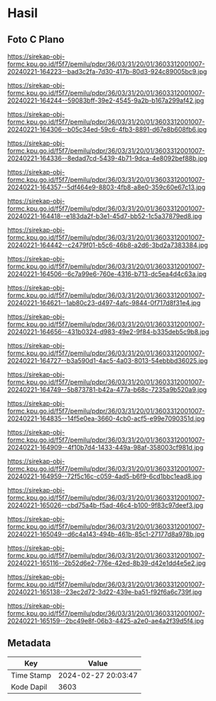 # Hasil

## Foto C Plano

https://sirekap-obj-formc.kpu.go.id/f5f7/pemilu/pdpr/36/03/31/20/01/3603312001007-20240221-164223--bad3c2fa-7d30-417b-80d3-924c89005bc9.jpg

https://sirekap-obj-formc.kpu.go.id/f5f7/pemilu/pdpr/36/03/31/20/01/3603312001007-20240221-164244--59083bff-39e2-4545-9a2b-b167a299af42.jpg

https://sirekap-obj-formc.kpu.go.id/f5f7/pemilu/pdpr/36/03/31/20/01/3603312001007-20240221-164306--b05c34ed-59c6-4fb3-8891-d67e8b608fb6.jpg

https://sirekap-obj-formc.kpu.go.id/f5f7/pemilu/pdpr/36/03/31/20/01/3603312001007-20240221-164336--8edad7cd-5439-4b71-9dca-4e8092bef88b.jpg

https://sirekap-obj-formc.kpu.go.id/f5f7/pemilu/pdpr/36/03/31/20/01/3603312001007-20240221-164357--5df464e9-8803-4fb8-a8e0-359c60e67c13.jpg

https://sirekap-obj-formc.kpu.go.id/f5f7/pemilu/pdpr/36/03/31/20/01/3603312001007-20240221-164418--e183da2f-b3e1-45d7-bb52-1c5a37879ed8.jpg

https://sirekap-obj-formc.kpu.go.id/f5f7/pemilu/pdpr/36/03/31/20/01/3603312001007-20240221-164442--c2479f01-b5c6-46b8-a2d6-3bd2a7383384.jpg

https://sirekap-obj-formc.kpu.go.id/f5f7/pemilu/pdpr/36/03/31/20/01/3603312001007-20240221-164506--6c7a99e6-760e-4316-b713-dc5ea4d4c63a.jpg

https://sirekap-obj-formc.kpu.go.id/f5f7/pemilu/pdpr/36/03/31/20/01/3603312001007-20240221-164621--1ab80c23-d497-4afc-9844-0f717d8f31e4.jpg

https://sirekap-obj-formc.kpu.go.id/f5f7/pemilu/pdpr/36/03/31/20/01/3603312001007-20240221-164656--431b0324-d983-49e2-9f84-b335deb5c9b8.jpg

https://sirekap-obj-formc.kpu.go.id/f5f7/pemilu/pdpr/36/03/31/20/01/3603312001007-20240221-164727--b3a590d1-4ac5-4a03-8013-54ebbbd36025.jpg

https://sirekap-obj-formc.kpu.go.id/f5f7/pemilu/pdpr/36/03/31/20/01/3603312001007-20240221-164749--5b873781-b42a-477a-b68c-7235a9b520a9.jpg

https://sirekap-obj-formc.kpu.go.id/f5f7/pemilu/pdpr/36/03/31/20/01/3603312001007-20240221-164835--14f5e0ea-3660-4cb0-acf5-e99e7090351d.jpg

https://sirekap-obj-formc.kpu.go.id/f5f7/pemilu/pdpr/36/03/31/20/01/3603312001007-20240221-164909--4f10b7d4-1433-449a-98af-358003cf981d.jpg

https://sirekap-obj-formc.kpu.go.id/f5f7/pemilu/pdpr/36/03/31/20/01/3603312001007-20240221-164959--72f5c16c-c059-4ad5-b6f9-6cd1bbc1ead8.jpg

https://sirekap-obj-formc.kpu.go.id/f5f7/pemilu/pdpr/36/03/31/20/01/3603312001007-20240221-165026--cbd75a4b-f5ad-46c4-b100-9f83c97deef3.jpg

https://sirekap-obj-formc.kpu.go.id/f5f7/pemilu/pdpr/36/03/31/20/01/3603312001007-20240221-165049--d6c4a143-494b-461b-85c1-27177d8a978b.jpg

https://sirekap-obj-formc.kpu.go.id/f5f7/pemilu/pdpr/36/03/31/20/01/3603312001007-20240221-165116--2b52d6e2-776e-42ed-8b39-d42e1dd4e5e2.jpg

https://sirekap-obj-formc.kpu.go.id/f5f7/pemilu/pdpr/36/03/31/20/01/3603312001007-20240221-165138--23ec2d72-3d22-439e-ba51-f92f6a6c739f.jpg

https://sirekap-obj-formc.kpu.go.id/f5f7/pemilu/pdpr/36/03/31/20/01/3603312001007-20240221-165159--2bc49e8f-06b3-4425-a2e0-ae4a2f39d5f4.jpg


## Metadata

| Key        | Value               |
| ---------- | ------------------- |
| Time Stamp | 2024-02-27 20:03:47 |
| Kode Dapil | 3603                |



